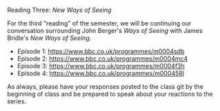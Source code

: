 Reading Three: _New Ways of Seeing_

For the third "reading" of the semester, we will be continuing our conversation surrounding John Berger's _Ways of Seeing_ with James Bridle's _New Ways of Seeing_.

- Episode 1: https://www.bbc.co.uk/programmes/m0004sdb
- Episode 2: https://www.bbc.co.uk/programmes/m0004mc4
- Episode 3: https://www.bbc.co.uk/programmes/m0004f3h
- Episode 4: https://www.bbc.co.uk/programmes/m000458l

As always, please have your responses posted to the class git by the beginning of class and be prepared to speak about your reactions to the series.
